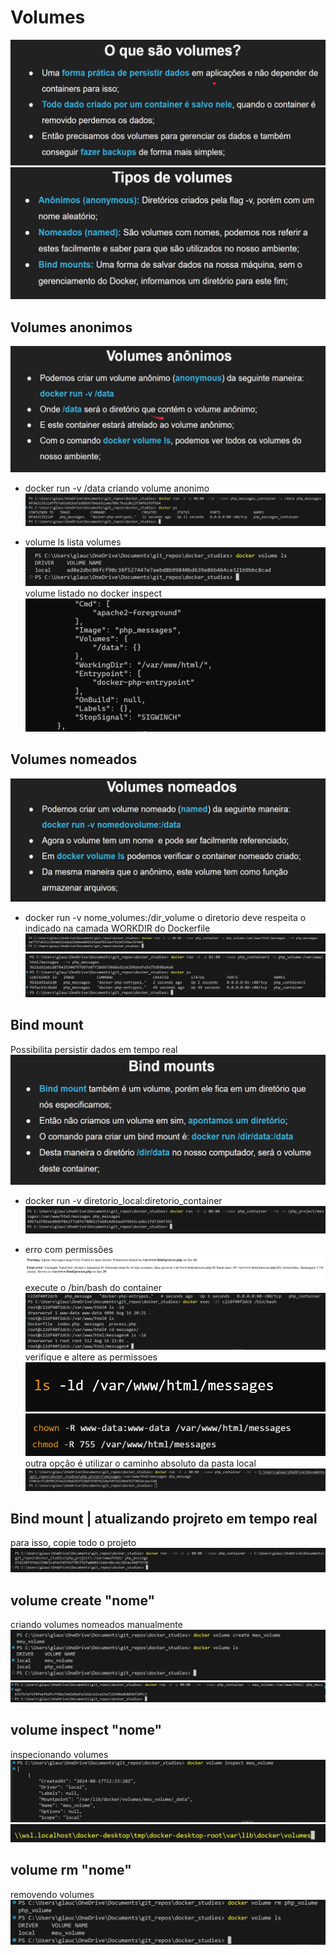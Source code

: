 # Volumes

![alt text](asset/image-48.png)
![alt text](asset/image-49.png)

## Volumes anonimos

![alt text](asset/image-50.png)

- docker run -v /data
criando volume anonimo
![alt text](asset/image-51.png)

- volume ls
lista volumes
![alt text](asset/image-52.png)
volume listado no docker inspect
![alt text](asset/image-53.png)

## Volumes nomeados

![alt text](asset/image-54.png)

- docker run -v nome_volumes:/dir_volume
o diretorio deve respeita o indicado na camada WORKDIR do Dockerfile
![alt text](asset/image-55.png)
![alt text](asset/image-56.png)

## Bind mount

Possibilita persistir dados em tempo real
![alt text](asset/image-57.png)

- docker run -v diretorio_local:diretorio_container
![alt text](asset/image-58.png)

- erro com permissões
![alt text](asset/image-59.png)
execute o /bin/bash do container
![alt text](asset/image-60.png)
verifique e altere as permissoes
![alt text](asset/image-61.png)
![alt text](asset/image-62.png)
outra opção é utilizar o caminho absoluto da pasta local
![alt text](asset/image-63.png)

## Bind mount | atualizando projreto em tempo real

para isso, copie todo o projeto
![alt text](asset/image-64.png)

## volume create "nome"

criando volumes nomeados manualmente
![alt text](asset/image-65.png)
![alt text](asset/image-66.png)

## volume inspect "nome"

inspecionando volumes
![alt text](asset/image-67.png)
![alt text](asset/image-68.png)

## volume rm "nome"

removendo volumes
![alt text](asset/image-69.png)

